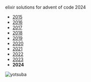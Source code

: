 elixir solutions for advent of code 2024

* [2015](https://github.com/thth/aoc_2015)
* [2016](https://github.com/thth/aoc_2016)
* [2017](https://github.com/thth/aoc_2017)
* [2018](https://github.com/thth/aoc_2018)
* [2019](https://github.com/thth/aoc_2019)
* [2020](https://github.com/thth/aoc_2020)
* [2021](https://github.com/thth/aoc_2021)
* [2022](https://github.com/thth/aoc_2022)
* [2023](https://github.com/thth/aoc_2023)
* __2024__

![yotsuba](https://github.com/user-attachments/assets/cc541bf2-224a-469d-86fc-60cd99f56c9f)
